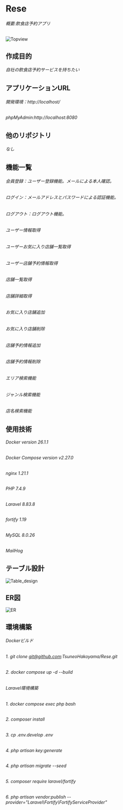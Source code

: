 # Rese
###### 概要:飲食店予約アプリ
 ![Topview](https://github.com/user-attachments/assets/41964cd4-41d8-4635-a247-3660c737192a)

## 作成目的
###### 自社の飲食店予約サービスを持ちたい

## アプリケーションURL
###### 開発環境：http://localhost/
###### phpMyAdmin:http://localhost:8080

## 他のリポジトリ
###### なし

## 機能一覧
###### 会員登録：ユーザー登録機能。メールによる本人確認。
###### ログイン：メールアドレスとパスワードによる認証機能。
###### ログアウト：ログアウト機能。
###### ユーザー情報取得
###### ユーザーお気に入り店舗一覧取得
###### ユーザー店舗予約情報取得
###### 店舗一覧取得
###### 店舗詳細取得
###### お気に入り店舗追加
###### お気に入り店舗削除
###### 店舗予約情報追加
###### 店舗予約情報削除
###### エリア検索機能
###### ジャンル検索機能
###### 店名検索機能

## 使用技術
###### Docker version 26.1.1
###### Docker Compose version v2.27.0
###### nginx 1.21.1
###### PHP 7.4.9
###### Laravel 8.83.8
###### fortify 1.19
###### MySQL 8.0.26
###### MailHog

## テーブル設計
![Table_design](https://github.com/user-attachments/assets/7eb83b45-cbed-4f81-9d70-51f81db72245)

## ER図
![ER](https://github.com/user-attachments/assets/f5fc6b97-d105-42d8-8177-1bcd56368654)
   
## 環境構築
###### Dockerビルド
###### 1. git clone git@github.com:TsuneoHakoyama/Rese.git
###### 2. docker compose up -d --build 
###### 
###### Laravel環境構築
###### 1. docker compose exec php bash
###### 2. composer install
###### 3. cp .env.develop .env
###### 4. php artisan key:generate
###### 4. php artisan migrate --seed
###### 5. composer require laravel/fortify
###### 6. php artisan vendor:publish --provider="Laravel\Fortify\FortifyServiceProvider"
